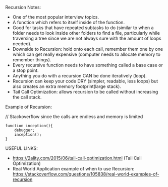 Recursion Notes:

- One of the most popular interview topics.
- A function which refers to itself inside of the function.
- Good for tasks that have repeated subtasks to do (similar to when a folder needs to look inside other folders to find a file, particularly while traversing a tree since we are not always sure with the amount of loops needed).
- Downside to Recursion: hold onto each call, remember them one by one which can get really expensive (computer needs to allocate memory to remember things).
- Every recursive function needs to have something called a base case or a stop point.
- Anything you do with a recursion CAN be done iteratively (loop).
- Recursion can keep your code DRY (simpler, readable, less loops) but also creates an extra memory footprint(large stack).
- Tail Call Optimization: allows recursion to be called without increasing the call stack.

Example of Recursion:

// Stackoverflow since the calls are endless and memory is limited

    function inception(){
        debugger;
        inception();
    }

USEFUL LINKS:
- https://2ality.com/2015/06/tail-call-optimization.html (Tail Call Optimization)
-  Real World Application example of when to use Recursion: https://stackoverflow.com/questions/105838/real-world-examples-of-recursion